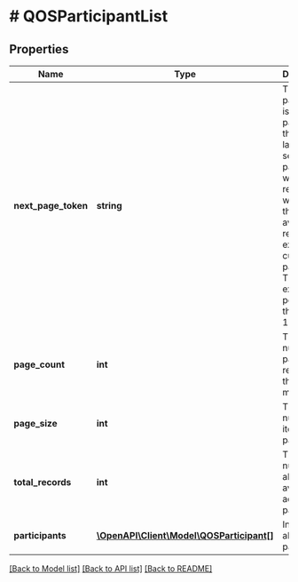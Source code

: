 # # QOSParticipantList

## Properties

Name | Type | Description | Notes
------------ | ------------- | ------------- | -------------
**next_page_token** | **string** | The next page token is used to paginate through large result sets. A next page token will be returned whenever the set of available results exceed the current page size. The expiration period for this token is 15 minutes. | [optional]
**page_count** | **int** | The number of pages returned for the request made. | [optional]
**page_size** | **int** | The number of items per page. | [optional] [default to 1]
**total_records** | **int** | The number of all records available across pages. | [optional]
**participants** | [**\OpenAPI\Client\Model\QOSParticipant[]**](QOSParticipant.md) | Information about the participant. | [optional]

[[Back to Model list]](../../README.md#models) [[Back to API list]](../../README.md#endpoints) [[Back to README]](../../README.md)
